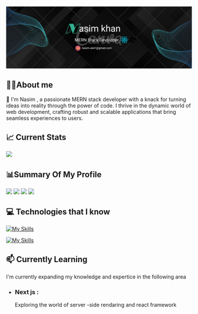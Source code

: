 ![Your Cover Photo Alt Text](https://github.com/nasimuk47/nasimuk47/blob/main/cover%20edit.png?raw=true)

## 🙋‍♂️About me

👋 I'm Nasim , a passionate MERN stack developer with a knack for turning ideas into reality through the power of code. I thrive in the dynamic world of web development, crafting robust and scalable applications that bring seamless experiences to users.

## 📈 Current Stats

![](http://github-profile-summary-cards.vercel.app/api/cards/profile-details?username=nasimuk47&theme=monokai)

## 📊Summary Of My Profile

![](http://github-profile-summary-cards.vercel.app/api/cards/repos-per-language?username=nasimuk47&theme=monokai)
![](http://github-profile-summary-cards.vercel.app/api/cards/most-commit-language?username=nasimuk47&theme=monokai&exclude=)
![](http://github-profile-summary-cards.vercel.app/api/cards/stats?username=nasimuk47&theme=monokai)
![](http://github-profile-summary-cards.vercel.app/api/cards/productive-time?username=nasimuk47&theme=monokai&utcOffset=5)

## 💻 Technologies that I know

[![My Skills](https://skillicons.dev/icons?i=html,css,js,react,tailwind,materialui)](https://skillicons.dev)

[![My Skills](https://skillicons.dev/icons?i=mongodb,express,nodejs,nextjs,firebase,figma&theme=light)](https://skillicons.dev)

## 📫 Currently Learning

I'm currently expanding my knowledge and expertice in the following area

-   ### Next js :
    Exploring the world of server -side rendaring and react framework
